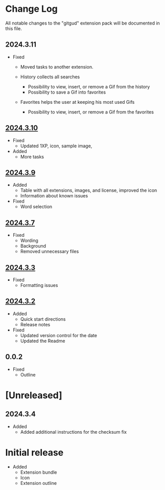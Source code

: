 # Change Log

All notable changes to the "gitgud" extension pack will be documented in this file.

## 2024.3.11
- Fixed
    - Moved tasks to another extension. 

  - History collects all searches
    - Possibility to view, insert, or remove a Gif from the history
    - Possibility to save a Gif into favorites
  - Favorites helps the user at keeping his most used Gifs
    - Possibility to view, insert, or remove a Gif from the favorites

## [2024.3.10](https://marketplace.visualstudio.com/_apis/public/gallery/publishers/LonnieSJones/vsextensions/gitgud/2024.3.10/vspackage)
- Fixed
    - Updated 1XP, icon, sample image,
- Added
    - More tasks

## [2024.3.9](https://marketplace.visualstudio.com/_apis/public/gallery/publishers/LonnieSJones/vsextensions/gitgud/2024.3.9/vspackage)
- Added
    - Table with all extensions, images, and license, improved the icon
    - Information about known issues
- Fixed
    - Word selection

## [2024.3.7](https://marketplace.visualstudio.com/_apis/public/gallery/publishers/LonnieSJones/vsextensions/gitgud/2024.3.7/vspackage)
- Fixed
    - Wording
    - Background
    - Removed unnecessary files

## [2024.3.3](https://marketplace.visualstudio.com/_apis/public/gallery/publishers/LonnieSJones/vsextensions/gitgud/2024.3.3/vspackage)
- Fixed
    - Formatting issues

## [2024.3.2](https://marketplace.visualstudio.com/_apis/public/gallery/publishers/LonnieSJones/vsextensions/gitgud/2024.3.2/vspackage)
- Added
    - Quick start directions
    - Release notes
- Fixed
    - Updated version control for the date
    - Updated the Readme

## 0.0.2
- Fixed
    - Outline

# [Unreleased]
## 2024.3.4
- Added
    - Added additional instructions for the checksum fix

# Initial release
- Added
    - Extension bundle
    - Icon
    - Extension outline
